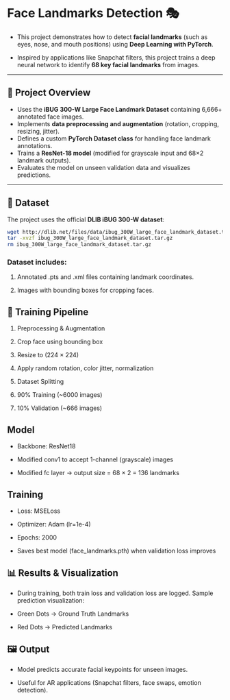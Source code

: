 # Face Landmarks Detection 🎭

* This project demonstrates how to detect **facial landmarks** (such as eyes, nose, and mouth positions) using **Deep Learning with PyTorch**. 

* Inspired by applications like Snapchat filters, this project trains a deep neural network to identify **68 key facial landmarks** from images.

---

## 📌 Project Overview
- Uses the **iBUG 300-W Large Face Landmark Dataset** containing 6,666+ annotated face images.  
- Implements **data preprocessing and augmentation** (rotation, cropping, resizing, jitter).  
- Defines a custom **PyTorch Dataset class** for handling face landmark annotations.  
- Trains a **ResNet-18 model** (modified for grayscale input and 68×2 landmark outputs).  
- Evaluates the model on unseen validation data and visualizes predictions.  

---

## 📂 Dataset
The project uses the official **DLIB iBUG 300-W dataset**:

```bash
wget http://dlib.net/files/data/ibug_300W_large_face_landmark_dataset.tar.gz
tar -xvzf ibug_300W_large_face_landmark_dataset.tar.gz
rm ibug_300W_large_face_landmark_dataset.tar.gz
```
### Dataset includes:

1. Annotated .pts and .xml files containing landmark coordinates.

2. Images with bounding boxes for cropping faces.

## 🚀 Training Pipeline

1. Preprocessing & Augmentation

2. Crop face using bounding box

3. Resize to (224 × 224)

4. Apply random rotation, color jitter, normalization

5. Dataset Splitting

6. 90% Training (~6000 images)

7. 10% Validation (~666 images)

## Model

- Backbone: ResNet18

- Modified conv1 to accept 1-channel (grayscale) images

- Modified fc layer → output size = 68 × 2 = 136 landmarks

## Training

- Loss: MSELoss

- Optimizer: Adam (lr=1e-4)

- Epochs: 2000

- Saves best model (face_landmarks.pth) when validation loss improves

## 📊 Results & Visualization

- During training, both train loss and validation loss are logged.
Sample prediction visualization:

- Green Dots → Ground Truth Landmarks

- Red Dots → Predicted Landmarks

## 🖼️ Output

- Model predicts accurate facial keypoints for unseen images.

- Useful for AR applications (Snapchat filters, face swaps, emotion detection).